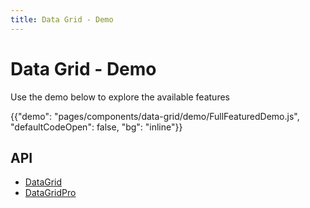 ```yaml
---
title: Data Grid - Demo
---
```


# Data Grid - Demo

<p class="description">Use the demo below to explore the available features</p>

{{"demo": "pages/components/data-grid/demo/FullFeaturedDemo.js", "defaultCodeOpen": false, "bg": "inline"}}

## API

- [DataGrid](/api/data-grid/data-grid/)
- [DataGridPro](/api/data-grid/data-grid-pro/)
